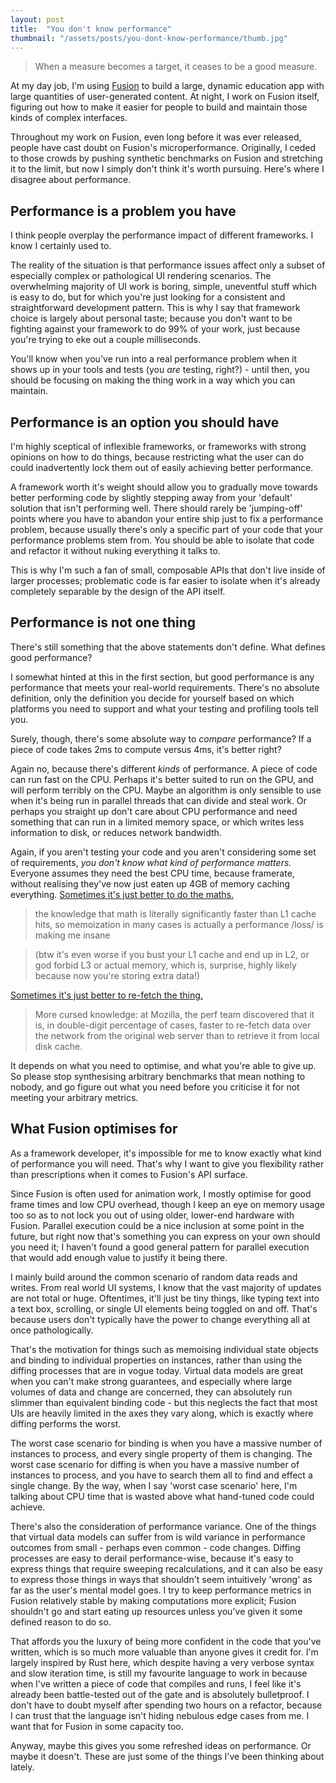```yaml
---
layout: post
title:  "You don't know performance"
thumbnail: "/assets/posts/you-dont-know-performance/thumb.jpg"
---
```

> When a measure becomes a target, it ceases to be a good measure.

At my day job, I'm using [Fusion](https://elttob.uk/Fusion/) to build a large,
dynamic education app with large quantities of user-generated content. At night,
I work on Fusion itself, figuring out how to make it easier for people to build
and maintain those kinds of complex interfaces.

Throughout my work on Fusion, even long before it was ever released, people have
cast doubt on Fusion's microperformance. Originally, I ceded to those crowds by
pushing synthetic benchmarks on Fusion and stretching it to the limit, but now I
simply don't think it's worth pursuing. Here's where I disagree about
performance.

## Performance is a problem you have

I think people overplay the performance impact of different frameworks. I know I
certainly used to.

The reality of the situation is that performance issues affect only a subset of
especially complex or pathological UI rendering scenarios. The overwhelming
majority of UI work is boring, simple, uneventful stuff which is easy to do, but
for which you're just looking for a consistent and straightforward development
pattern. This is why I say that framework choice is largely about personal taste;
because you don't want to be fighting against your framework to do 99% of your
work, just because you're trying to eke out a couple milliseconds.

You'll know when you've run into a real performance problem when it shows up in
your tools and tests (you *are* testing, right?) - until then, you should be
focusing on making the thing work in a way which you can maintain.

## Performance is an option you should have

I'm highly sceptical of inflexible frameworks, or frameworks with strong
opinions on how to do things, because restricting what the user can do could
inadvertently lock them out of easily achieving better performance.

A framework worth it's weight should allow you to gradually move towards better
performing code by slightly stepping away from your 'default' solution that
isn't performing well. There should rarely be 'jumping-off' points where you
have to abandon your entire ship just to fix a performance problem, because
usually there's only a specific part of your code that your performance problems
stem from. You should be able to isolate that code and refactor it without
nuking everything it talks to.

This is why I'm such a fan of small, composable APIs that don't live inside of
larger processes; problematic code is far easier to isolate when it's already
completely separable by the design of the API itself.

## Performance is not one thing

There's still something that the above statements don't define. What defines
good performance?

I somewhat hinted at this in the first section, but good performance is any
performance that meets your real-world requirements. There's no absolute
definition, only the definition you decide for yourself based on which platforms
you need to support and what your testing and profiling tools tell you.

Surely, though, there's some absolute way to *compare* performance? If a piece
of code takes 2ms to compute versus 4ms, it's better right?

Again no, because there's different *kinds* of performance. A piece of code can
run fast on the CPU. Perhaps it's better suited to run on the GPU, and will
perform terribly on the CPU. Maybe an algorithm is only sensible to use when
it's being run in parallel threads that can divide and steal work. Or perhaps
you straight up don't care about CPU performance and need something that can run
in a limited memory space, or which writes less information to disk, or reduces
network bandwidth.

Again, if you aren't testing your code and you aren't considering some set of
requirements, *you don't know what kind of performance matters.* Everyone
assumes they need the best CPU time, because framerate, without realising
they've now just eaten up 4GB of memory caching everything.
[Sometimes it's just better to do the maths.](https://twitter.com/transitracer/status/1588316358303010816)

> the knowledge that math is literally significantly faster than L1 cache hits,
> so memoization in many cases is actually a performance /loss/ is making me
> insane

> (btw it's even worse if you bust your L1 cache and end up in L2, or god forbid
> L3 or actual memory, which is, surprise, highly likely because now you're
> storing extra data!)

[Sometimes it's just better to re-fetch the thing.](https://twitter.com/adambroach/status/1588550243196755970)

> More cursed knowledge: at Mozilla, the perf team discovered that it is, in
> double-digit percentage of cases, faster to re-fetch data over the network
> from the original web server than to retrieve it from local disk cache.

It depends on what you need to optimise, and what you're able to give up. So
please stop synthesising arbitrary benchmarks that mean nothing to nobody, and
go figure out what you need before you criticise it for not meeting your
arbitrary metrics.

## What Fusion optimises for

As a framework developer, it's impossible for me to know exactly what kind of
performance you will need. That's why I want to give you flexibility rather than
prescriptions when it comes to Fusion's API surface.

Since Fusion is often used for animation work, I mostly optimise for good frame
times and low CPU overhead, though I keep an eye on memory usage too so as to
not lock you out of using older, lower-end hardware with Fusion. Parallel
execution could be a nice inclusion at some point in the future, but right now
that's something you can express on your own should you need it; I haven't found
a good general pattern for parallel execution that would add enough value to
justify it being there.

I mainly build around the common scenario of random data reads and writes. From
real world UI systems, I know that the vast majority of updates are not total
or huge. Oftentimes, it'll just be tiny things, like typing text into a text box,
scrolling, or single UI elements being toggled on and off. That's because users
don't typically have the power to change everything all at once pathologically.

That's the motivation for things such as memoising individual state objects and
binding to individual properties on instances, rather than using the diffing
processes that are in vogue today. Virtual data models are great when you can't
make strong guarantees, and especially where large volumes of data and change
are concerned, they can absolutely run slimmer than equivalent binding code -
but this neglects the fact that most UIs are heavily limited in the axes they
vary along, which is exactly where diffing performs the worst.

The worst case scenario for binding is when you have a massive number of
instances to process, and every single property of them is changing. The worst
case scenario for diffing is when you have a massive number of instances to
process, and you have to search them all to find and effect a single change. By
the way, when I say 'worst case scenario' here, I'm talking about CPU time that
is wasted above what hand-tuned code could achieve.

There's also the consideration of performance variance. One of the things that
virtual data models can suffer from is wild variance in performance outcomes
from small - perhaps even common - code changes. Diffing processes are easy to
derail performance-wise, because it's easy to express things that require
sweeping recalculations, and it can also be easy to express those things in ways
that shouldn't seem intuitively 'wrong' as far as the user's mental model goes.
I try to keep performance metrics in Fusion relatively stable by making
computations more explicit; Fusion shouldn't go and start eating up resources
unless you've given it some defined reason to do so. 

That affords you the luxury of being more confident in the code that you've
written, which is so much more valuable than anyone gives it credit for. I'm
largely inspired by Rust here, which despite having a very verbose syntax and
slow iteration time, is still my favourite language to work in because when I've
written a piece of code that compiles and runs, I feel like it's already been
battle-tested out of the gate and is absolutely bulletproof. I don't have to
doubt myself after spending two hours on a refactor, because I can trust that
the language isn't hiding nebulous edge cases from me. I want that for Fusion in
some capacity too.

Anyway, maybe this gives you some refreshed ideas on performance. Or maybe it
doesn't. These are just some of the things I've been thinking about lately.
